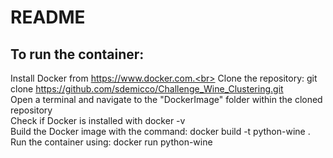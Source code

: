 # README 
## To run the container:

Install Docker from https://www.docker.com.<br>
Clone the repository: git clone https://github.com/sdemicco/Challenge_Wine_Clustering.git <br>
Open a terminal and navigate to the "DockerImage" folder within the cloned repository <br>
Check if Docker is installed with docker -v <br>
Build the Docker image with the command: docker build -t python-wine . <br>
Run the container using: docker run python-wine

